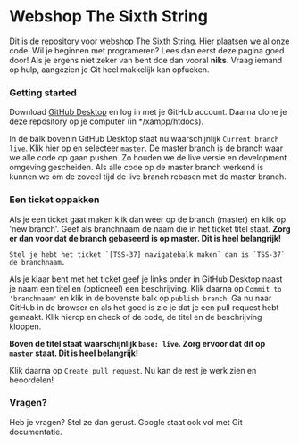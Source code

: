 # Webshop The Sixth String

Dit is de repository voor webshop The Sixth String. Hier plaatsen we al onze code. Wil je beginnen met programeren? Lees dan eerst deze pagina goed door! Als je ergens niet zeker van bent doe dan vooral **niks**. Vraag iemand op hulp, aangezien je Git heel makkelijk kan opfucken.

### Getting started
Download [GitHub Desktop](https://desktop.github.com/) en log in met je GitHub account. Daarna clone je deze repository op je computer (in */xampp/htdocs).

In de balk bovenin GitHub Desktop staat nu waarschijnlijk `Current branch live`. Klik hier op en selecteer `master`. De master branch is de branch waar we alle code op gaan pushen. Zo houden we de live versie en development omgeving gescheiden. Als alle code op de master branch werkend is kunnen we om de zoveel tijd de live branch rebasen met de master branch.


### Een ticket oppakken
Als je een ticket gaat maken klik dan weer op de branch (master) en klik op 'new branch'. Geef als branchnaam de naam die in het ticket titel staat. **Zorg er dan voor dat de branch gebaseerd is op master. Dit is heel belangrijk!**
```
Stel je hebt het ticket `[TSS-37] navigatebalk maken` dan is `TSS-37` de branchnaam.
````
Als je klaar bent met het ticket geef je links onder in GitHub Desktop naast je naam een titel en (optioneel) een beschrijving. Klik daarna op `Commit to 'branchnaam'` en klik in de bovenste balk op `publish branch`. Ga nu naar GitHub in de browser en als het goed is zie je dat je een pull request hebt gemaakt. Klik hierop en check of de code, de titel en de beschrijving kloppen.

**Boven de titel staat waarschijnlijk `base: live`. Zorg ervoor dat dit op `master` staat. Dit is heel belangrijk!** 

Klik daarna op `Create pull request`. Nu kan de rest je werk zien en beoordelen!

### Vragen?
Heb je vragen? Stel ze dan gerust. Google staat ook vol met Git documentatie.

